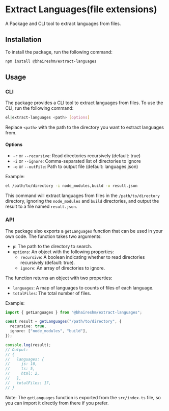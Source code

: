 # Extract Languages(file extensions)

A Package and CLI tool to extract languages from files.

## Installation

To install the package, run the following command:

```bash
npm install @bhaireshm/extract-languages
```

## Usage

### CLI

The package provides a CLI tool to extract languages from files. To use the CLI, run the following command:

```bash
el|extract-languages <path> [options]
```

Replace `<path>` with the path to the directory you want to extract languages from.

#### Options

- `-r` or `--recursive`: Read directories recursively (default: true)
- `-i` or `--ignore`: Comma-separated list of directories to ignore
- `-o` or `--outFile`: Path to output file (default: languages.json)

Example:

```bash
el /path/to/directory -i node_modules,build -o result.json
```

This command will extract languages from files in the `/path/to/directory` directory, ignoring the `node_modules` and `build` directories, and output the result to a file named `result.json`.

### API

The package also exports a `getLanguages` function that can be used in your own code. The function takes two arguments:

- `p`: The path to the directory to search.
- `options`: An object with the following properties:
  - `recursive`: A boolean indicating whether to read directories recursively (default: true).
  - `ignore`: An array of directories to ignore.

The function returns an object with two properties:

- `languages`: A map of languages to counts of files of each language.
- `totalFiles`: The total number of files.

Example:

```typescript
import { getLanguages } from "@bhaireshm/extract-languages";

const result = getLanguages("/path/to/directory", {
  recursive: true,
  ignore: ["node_modules", "build"],
});

console.log(result);
// Output:
// {
//   languages: {
//     js: 10,
//     ts: 5,
//     html: 2,
//   },
//   totalFiles: 17,
// }
```

Note: The `getLanguages` function is exported from the `src/index.ts` file, so you can import it directly from there if you prefer.

